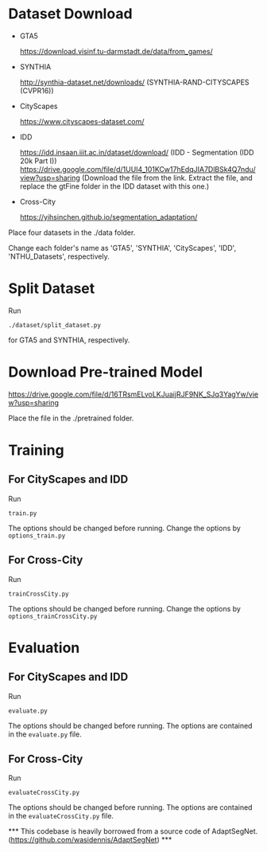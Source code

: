  
    
# Dataset Download

- GTA5

  https://download.visinf.tu-darmstadt.de/data/from_games/

- SYNTHIA

  http://synthia-dataset.net/downloads/
  (SYNTHIA-RAND-CITYSCAPES (CVPR16))

- CityScapes

  https://www.cityscapes-dataset.com/

- IDD

  https://idd.insaan.iiit.ac.in/dataset/download/
  (IDD - Segmentation (IDD 20k Part I))
  https://drive.google.com/file/d/1UUI4_101KCw17hEdqJIA7DlBSk4Q7ndu/view?usp=sharing
  (Download the file from the link. Extract the file, and replace the gtFine folder in the IDD dataset with this one.)

- Cross-City

  https://yihsinchen.github.io/segmentation_adaptation/

Place four datasets in the ./data folder.

Change each folder's name as 'GTA5', 'SYNTHIA', 'CityScapes', 'IDD', 'NTHU_Datasets', respectively.


# Split Dataset

Run
```
./dataset/split_dataset.py
```
for GTA5 and SYNTHIA, respectively.


# Download Pre-trained Model

https://drive.google.com/file/d/16TRsmELvoLKJuaijRJF9NK_SJq3YagYw/view?usp=sharing

Place the file in the ./pretrained folder.


# Training

## For CityScapes and IDD
  Run 
  ```
  train.py
  ```
  The options should be changed before running.
  Change the options by ```options_train.py```

## For Cross-City
  Run 
  ```
  trainCrossCity.py
  ```
  The options should be changed before running.
  Change the options by ```options_trainCrossCity.py```


# Evaluation

## For CityScapes and IDD
  Run 
  ```
  evaluate.py
  ```
  The options should be changed before running.
  The options are contained in the ```evaluate.py``` file.


## For Cross-City
  Run 
  ```
  evaluateCrossCity.py
  ```
  The options should be changed before running.
  The options are contained in the ```evaluateCrossCity.py``` file.

*** This codebase is heavily borrowed from a source code of AdaptSegNet. (https://github.com/wasidennis/AdaptSegNet) ***
